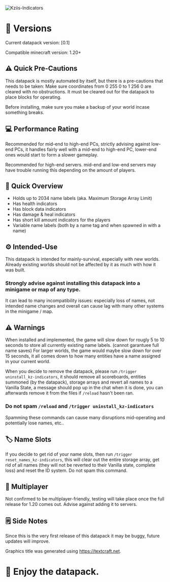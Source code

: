 ![Kziis-Indicators](https://github.com/Kazii78/Kazii-Indicators/assets/109925073/95725eb9-a031-4508-bed9-be32ff3f0d15)

# 🧩 Versions
Current datapack version: [0.1]

Compatible minecraft version: 1.20+

## ⚠️ Quick Pre-Cautions
This datapack is mostly automated by itself, but there is a pre-cautions that needs to be taken:
Make sure coordinates from 0 255 0 to 1 256 0 are cleared with no obstructions.
It must be cleared out for the datapack to place blocks for operating.

Before installing, make sure you make a backup of your world incase something breaks.

## 💻 Performance Rating
Recommended for mid-end to high-end PCs,
strictly advising against low-end PCs, it handles fairly well with a mid-end to high-end PC, lower-end ones would start to form a slower gameplay.

Recommended for high-end servers.
mid-end and low-end servers may have trouble running this depending on the amount of players.

## 📜 Quick Overview
- Holds up to 2034 name labels (aka. Maximum Storage Array Limit)
- Has health indicators
- Has block data indicators
- Has damage & heal indicators
- Has short kill amount indicators for the players
- Variable name labels (both by a name tag and when spawned in with a name)

## ⚙️ Intended-Use
This datapack is intended for mainly-survival, especially with new worlds.
Already existing worlds should not be affected by it as much with how it was built.

### Strongly advise against installing this datapack into a minigame or map of any type.
It can lead to many incompatibility issues:
especially loss of names, not intended name changes and overall can cause lag with many other systems in the minigame / map.

## ⚠️ Warnings
When installed and implemented, the game will slow down for rougly 5 to 10 seconds to store all currently existing name labels. (cannot garantuee full name saves)
For larger worlds, the game would maybe slow down for over 15 seconds, it all comes down to how many entities have a name assigned in your current world.

When you decide to remove the datapack, please run `/trigger uninstall_kz-indicators`, it should remove all scoreboards, entities summoned (by the datapack), storage arrays and revert all names to a Vanilla State, a message should pop up in the chat when it is done, you can afterwards remove it from the files if `/reload` hasn't been ran.

### Do not spam `/reload` and `/trigger uninstall_kz-indicators`
Spamming these commands can cause many disruptions mid-operating and potentially lose names, etc..

## 🏷️ Name Slots
If you decide to get rid of your name slots, then run `/trigger reset_names_kz-indicators`,
this will clear out the entire storage array, get rid of all names (they will not be reverted to their Vanilla state, complete loss) and reset the ID system.
Do not spam this command.

## 👥 Multiplayer
Not confirmed to be multiplayer-friendly,
testing will take place once the full release for 1.20 comes out.
Advise against adding it to servers.

## 🗒️ Side Notes
Since this is the very first release of this datapack it may be buggy,
future updates will improve.

Graphics title was generated using https://textcraft.net.

# 💫 Enjoy the datapack.
